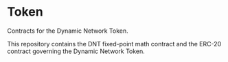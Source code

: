 # Token
Contracts for the Dynamic Network Token.

This repository contains the DNT fixed-point math contract and the ERC-20 contract governing the Dynamic Network Token.
